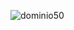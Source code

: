 <p><img align="center" src="https://github-readme-streak-stats.herokuapp.com/?user=dominio50&theme=dark" alt="dominio50" /></p>
